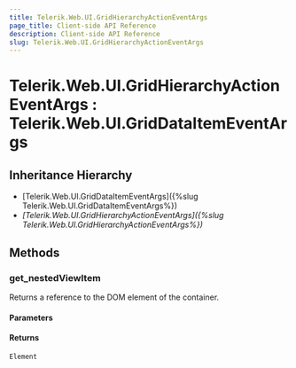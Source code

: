 ```yaml
---
title: Telerik.Web.UI.GridHierarchyActionEventArgs
page_title: Client-side API Reference
description: Client-side API Reference
slug: Telerik.Web.UI.GridHierarchyActionEventArgs
---
```


# Telerik.Web.UI.GridHierarchyActionEventArgs : Telerik.Web.UI.GridDataItemEventArgs 

## Inheritance Hierarchy

* [Telerik.Web.UI.GridDataItemEventArgs]({%slug Telerik.Web.UI.GridDataItemEventArgs%})
* *[Telerik.Web.UI.GridHierarchyActionEventArgs]({%slug Telerik.Web.UI.GridHierarchyActionEventArgs%})*

## Methods

###  get_nestedViewItem

Returns a reference to the DOM element of the container.

#### Parameters

#### Returns

`Element` 


